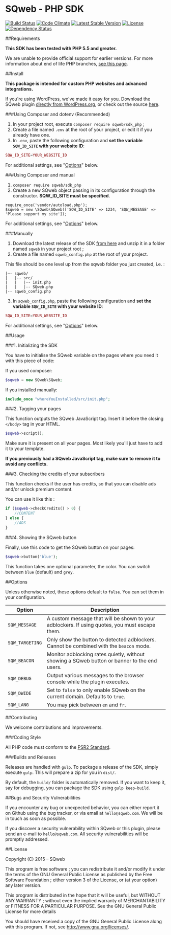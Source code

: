 SQweb - PHP SDK
===

[![Build Status](https://travis-ci.org/SQweb-team/SQweb-SDK-PHP.svg?branch=master)](https://travis-ci.org/SQweb-team/SQweb-SDK-PHP)
[![Code Climate](https://codeclimate.com/github/SQweb-team/SQweb-SDK-PHP/badges/gpa.svg)](https://codeclimate.com/github/SQweb-team/SQweb-SDK-PHP)
[![Latest Stable Version](https://poser.pugx.org/sqweb/sdk_php/v/stable)](https://packagist.org/packages/sqweb/sdk_php)
[![License](https://poser.pugx.org/sqweb/sdk_php/license)](https://packagist.org/packages/sqweb/sdk_php)
[![Dependency Status](https://www.versioneye.com/user/projects/5650b42bff016c002c00056f/badge.svg)](https://www.versioneye.com/user/projects/5650b42bff016c002c00056f)

##Requirements

**This SDK has been tested with PHP 5.5 and greater.**

We are unable to provide official support for earlier versions. For more information about end of life PHP branches, [see this page](http://php.net/supported-versions.php).

##Install

**This package is intended for custom PHP websites and advanced integrations.**

If you're using WordPress, we've made it easy for you. Download the SQweb plugin [directly from WordPress.org](https://wordpress.org/plugins/sqweb/), or check out the source [here](https://github.com/SQweb-team/SQweb-WordPress-Plugin).

###Using Composer and dotenv (Recommended)

1. In your project root, execute `composer require sqweb/sdk_php` ;
2. Create a file named `.env` at the root of your project, or edit it if you already have one.
3. In `.env`, paste the following configuration and **set the variable `SQW_ID_SITE` with your website ID**:
```php
SQW_ID_SITE=YOUR_WEBSITE_ID
```
For additional settings, see "[Options](#options)" below.

###Using Composer and manual

1. `composer require sqweb/sdk_php`
2. Create a new SQweb object passing in its configuration through the constructor. **SQW\_ID\_SITE must be specified**.

```
require_once('vendor/autoload.php');
$sqweb = new \SQweb\SQweb(['SQW_ID_SITE' => 1234, 'SQW_MESSAGE' => 'Please support my site']);
```

For additional settings, see "[Options](#options)" below.

###Manually

1. Download the latest release of the SDK [from here](https://github.com/SQweb-team/SQweb-SDK-PHP/releases) and unzip it in a folder named `sqweb` in your project root ;
2. Create a file named `sqweb_config.php` at the root of your project.

This file should be one level up from the sqweb folder you just created, i.e. :

```
|–- sqweb/
|	|-- src/
|	|	|-- init.php
|	|	|-- SQweb.php
|-- sqweb_config.php
```

3. In `sqweb_config.php`, paste the following configuration and **set the variable `SQW_ID_SITE` with your website ID**:

```php
SQW_ID_SITE=YOUR_WEBSITE_ID
```

For additional settings, see "[Options](#options)" below.

##Usage

###1. Initializing the SDK

You have to initialise the SQweb variable on the pages where you need it with this piece of code:

If you used composer:
```php
$sqweb = new SQweb\SQweb;
```

If you installed manually:
```php
include_once "whereYouInstalled/src/init.php";
```

###2. Tagging your pages

This function outputs the SQweb JavaScript tag. Insert it before the closing `</body>` tag in your HTML.

```php
$sqweb->script();
```

Make sure it is present on all your pages. Most likely you'll just have to add it to your template.

**If you previously had a SQweb JavaScript tag, make sure to remove it to avoid any conflicts.**

###3. Checking the credits of your subscribers

This function checks if the user has credits, so that you can disable ads and/or unlock premium content.

You can use it like this :

```php
if ($sqweb->checkCredits() > 0) {
    //CONTENT
} else {
    //ADS
}
```

###4. Showing the SQweb button

Finally, use this code to get the SQweb button on your pages:

```php
$sqweb->button('blue');
```

This function takes one optional parameter, the color. You can switch between `blue` (default) and `grey`.

##Options

Unless otherwise noted, these options default to `false`. You can set them in your configuration.

|Option|Description
|---|---|
|`SQW_MESSAGE`|A custom message that will be shown to your adblockers. If using quotes, you must escape them.|
|`SQW_TARGETING`|Only show the button to detected adblockers. Cannot be combined with the `beacon` mode.|
|`SQW_BEACON`|Monitor adblocking rates quietly, without showing a SQweb button or banner to the end users.|
|`SQW_DEBUG`|Output various messages to the browser console while the plugin executes.|
|`SQW_DWIDE`|Set to `false` to only enable SQweb on the current domain. Defaults to `true`.|
|`SQW_LANG`|You may pick between `en` and `fr`.|


##Contributing

We welcome contributions and improvements.

###Coding Style

All PHP code must conform to the [PSR2 Standard](http://www.php-fig.org/psr/psr-2/).

###Builds and Releases

Releases are handled with `gulp`. To package a release of the SDK, simply execute `gulp`. This will prepare a zip for you in `dist/`.

By default, the `build/` folder is automatically removed. If you want to keep it, say for debugging, you can package the SDK using `gulp keep-build`.

##Bugs and Security Vulnerabilities

If you encounter any bug or unexpected behavior, you can either report it on Github using the bug tracker, or via email at `hello@sqweb.com`. We will be in touch as soon as possible.

If you discover a security vulnerability within SQweb or this plugin, please send an e-mail to `hello@sqweb.com`. All security vulnerabilities will be promptly addressed.

##License

Copyright (C) 2015 – SQweb

This program is free software ; you can redistribute it and/or modify it under the terms of the GNU General Public License as published by the Free Software Foundation ; either version 3 of the License, or (at your option) any later version.

This program is distributed in the hope that it will be useful, but WITHOUT ANY WARRANTY ; without even the implied warranty of MERCHANTABILITY or FITNESS FOR A PARTICULAR PURPOSE. See the GNU General Public License for more details

You should have received a copy of the GNU General Public License along with this program.  If not, see <http://www.gnu.org/licenses/>.